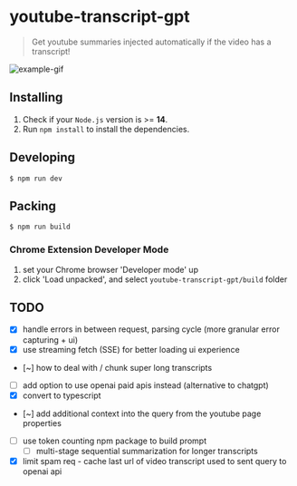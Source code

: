 # youtube-transcript-gpt

> Get youtube summaries injected automatically if the video has a transcript!

![example-gif](./example.gif)

## Installing

1. Check if your `Node.js` version is >= **14**.
2. Run `npm install` to install the dependencies.

## Developing

```shell
$ npm run dev
```

## Packing

```shell
$ npm run build
```

### Chrome Extension Developer Mode

1. set your Chrome browser 'Developer mode' up
2. click 'Load unpacked', and select `youtube-transcript-gpt/build` folder

## TODO

- [x] handle errors in between request, parsing cycle (more granular error capturing + ui)
- [x] use streaming fetch (SSE) for better loading ui experience
- [~] how to deal with / chunk super long transcripts
- [ ] add option to use openai paid apis instead (alternative to chatgpt)
- [x] convert to typescript
- [~] add additional context into the query from the youtube page properties
- [ ] use token counting npm package to build prompt
  - [ ] multi-stage sequential summarization for longer transcripts
- [x] limit spam req - cache last url of video transcript used to sent query to openai api
